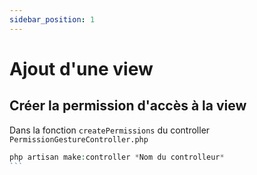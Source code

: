 ```yaml
---
sidebar_position: 1
---
```


# Ajout d'une view

## Créer la permission d'accès à la view

Dans la fonction <code>createPermissions</code> du controller `PermissionGestureController.php`
````php
php artisan make:controller *Nom du controlleur*
```